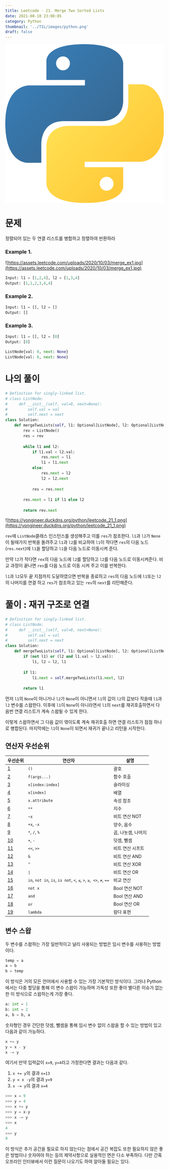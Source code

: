 ```yaml
---
title: Leetcode - 21. Merge Two Sorted Lists
date: 2021-08-10 23:08:85
category: Python
thumbnail: '../TIL/images/python.png'
draft: false
---
```


![](../TIL/images/python.png)

# 문제

정렬되어 있는 두 연결 리스트를 병합하고 정렬하여 반환하라

### Example 1.

![https://assets.leetcode.com/uploads/2020/10/03/merge_ex1.jpg](https://assets.leetcode.com/uploads/2020/10/03/merge_ex1.jpg)

```python
Input: l1 = [1,2,4], l2 = [1,3,4]
Output: [1,1,2,3,4,4]
```

### Example 2.

```python
Input: l1 = [], l2 = []
Output: []
```

### Example 3.

```python
Input: l1 = [], l2 = [0]
Output: [0]
```

```python
ListNode{val: 0, next: None}
ListNode{val: 0, next: None}
```

# 나의 풀이

```python
# Definition for singly-linked list.
# class ListNode:
#     def __init__(self, val=0, next=None):
#         self.val = val
#         self.next = next
class Solution:
    def mergeTwoLists(self, l1: Optional[ListNode], l2: Optional[ListNode]) -> Optional[ListNode]:
        rev = ListNode()
        res = rev

        while l1 and l2:
            if l1.val < l2.val:
                res.next = l1
                l1 = l1.next
            else:
                res.next = l2
                l2 = l2.next

            res = res.next

        res.next = l1 if l1 else l2

        return rev.next
```

![https://yongineer.duckdns.org/python/leetcode_21_1.png](https://yongineer.duckdns.org/python/leetcode_21_1.png)

`rev`에 `ListNode`클래스 인스턴스를 생성해주고 이를 `res`가 참조한다. `l1`과 `l2`가 `None`이 될때가지 반복을 돌려주고 `l1`과 `l2`를 비교하여 `l1`이 작다면 `res`의 다음 노드(`res.next`)에 `l1`을 할당하고 `l1`을 다음 노드로 이동시켜 준다.

만약 `l2`가 작다면 `rex`의 다음 노드에 `l2`를 할당하고 `l2`를 다음 노드로 이동시켜준다. 비교 과정이 끝나면 `res`를 다음 노드로 이동 시켜 주고 이를 반복한다.

`l1`과 `l2`모두 끝 지점까지 도달하였으면 반복을 종료하고 `res`의 다음 노드에 `l1`또는 `l2`의 나머지를 연결 하고 `res`가 참조하고 있는 `rev`의 `next`를 리턴해준다.

# 풀이 : 재귀 구조로 연결

```python
# Definition for singly-linked list.
# class ListNode:
#     def __init__(self, val=0, next=None):
#         self.val = val
#         self.next = next
class Solution:
    def mergeTwoLists(self, l1: Optional[ListNode], l2: Optional[ListNode]) -> Optional[ListNode]:
        if (not l1) or (l2 and l1.val > l2.val):
            l1, l2 = l2, l1

        if l1:
            l1.next = self.mergeTwoLists(l1.next, l2)

        return l1
```

먼저 `l1`의 `None`이 아니거나 `l2`가 `None`이 아니면서 `l1`의 값이 `l2`의 값보다 작을때 `l1`과 `l2` 변수를 스왑한다. 이후에 `l1`이 `None`이 아니라면서 `l1`의 `next`를 재귀호출하면서 다음번 연결 리스트가 계속 스왑될 수 있게 한다.

이렇게 스왑하면서 그 다음 값이 엮이도록 계속 재귀호출 하면 연결 리스트가 점점 하나로 병합된다. 마지막에는 `l1`이 `None`이 되면서 재귀가 끝나고 리턴을 시작한다.

## 연산자 우선순위

<div class="page-body"><table class="collection-content"><thead><tr><th>우선순위</th><th>연산자</th><th>설명</th></tr></thead><tbody><tr id="a8d4e810-c987-4c1e-8f6b-11641f961eb3"><td class="cell-title"><a href="https://www.notion.so/1-a8d4e810c9874c1e8f6b11641f961eb3">1</a></td><td class="cell-unYw"><code>()</code></td><td class="cell-uSR~">괄호</td></tr><tr id="93a98d43-1334-4480-a8ac-4abadf03fe92"><td class="cell-title"><a href="https://www.notion.so/2-93a98d4313344480a8ac4abadf03fe92">2</a></td><td class="cell-unYw"><code>f(args...)</code></td><td class="cell-uSR~">함수 호출</td></tr><tr id="d2244f37-526c-4e17-a1f3-d84018188ccc"><td class="cell-title"><a href="https://www.notion.so/3-d2244f37526c4e17a1f3d84018188ccc">3</a></td><td class="cell-unYw"><code>x[index:index]</code></td><td class="cell-uSR~">슬라이싱</td></tr><tr id="dd21f8f4-5b7b-4928-b3a6-b90730b519f8"><td class="cell-title"><a href="https://www.notion.so/4-dd21f8f45b7b4928b3a6b90730b519f8">4</a></td><td class="cell-unYw"><code>x[index]</code></td><td class="cell-uSR~">배열</td></tr><tr id="8f713735-58b9-4070-aed9-56503626e5d2"><td class="cell-title"><a href="https://www.notion.so/5-8f71373558b94070aed956503626e5d2">5</a></td><td class="cell-unYw"><code>x.attribute</code></td><td class="cell-uSR~">속성 참조</td></tr><tr id="aad3346e-521d-4f44-8974-f1fd7c1b962f"><td class="cell-title"><a href="https://www.notion.so/6-aad3346e521d4f448974f1fd7c1b962f">6</a></td><td class="cell-unYw"><code>**</code></td><td class="cell-uSR~">지수</td></tr><tr id="05192a69-ecfb-46d7-aff8-1ad790673c11"><td class="cell-title"><a href="https://www.notion.so/7-05192a69ecfb46d7aff81ad790673c11">7</a></td><td class="cell-unYw"><code>~x</code></td><td class="cell-uSR~">비트 연산 NOT</td></tr><tr id="fab3950b-4c20-4efc-826b-163fc32453d2"><td class="cell-title"><a href="https://www.notion.so/8-fab3950b4c204efc826b163fc32453d2">8</a></td><td class="cell-unYw"><code>+x</code>, <code>-x</code></td><td class="cell-uSR~">양수, 음수</td></tr><tr id="ce205945-a037-49d6-98bb-a034d01088b6"><td class="cell-title"><a href="https://www.notion.so/9-ce205945a03749d698bba034d01088b6">9</a></td><td class="cell-unYw"><code>*</code>, <code>/</code>, <code>%</code></td><td class="cell-uSR~">곱, 나눗셈, 나머지</td></tr><tr id="cf6eada6-b5f7-4f7f-badd-39e6694bdcae"><td class="cell-title"><a href="https://www.notion.so/10-cf6eada6b5f74f7fbadd39e6694bdcae">10</a></td><td class="cell-unYw"><code>+</code>, <code>-</code></td><td class="cell-uSR~">덧셈, 뺄셈</td></tr><tr id="76361fa4-e7e4-463b-a9db-e30e2984ab2d"><td class="cell-title"><a href="https://www.notion.so/11-76361fa4e7e4463ba9dbe30e2984ab2d">11</a></td><td class="cell-unYw"><code>&lt;&lt;</code>, <code>&gt;&gt;</code></td><td class="cell-uSR~">비트 연산 시프트</td></tr><tr id="4803c1cc-1b43-4ef1-9ff5-48dd83970b39"><td class="cell-title"><a href="https://www.notion.so/12-4803c1cc1b434ef19ff548dd83970b39">12</a></td><td class="cell-unYw"><code>&amp;</code></td><td class="cell-uSR~">비트 연산 AND</td></tr><tr id="24018f98-450d-4376-858f-8147981c12c3"><td class="cell-title"><a href="https://www.notion.so/13-24018f98450d4376858f8147981c12c3">13</a></td><td class="cell-unYw"><code>^</code></td><td class="cell-uSR~">비트 연산 XOR</td></tr><tr id="8b9797aa-e64f-4d27-9066-21a438f982a7"><td class="cell-title"><a href="https://www.notion.so/14-8b9797aae64f4d27906621a438f982a7">14</a></td><td class="cell-unYw"><code>|</code></td><td class="cell-uSR~">비트 연산 OR</td></tr><tr id="407fe14f-d89b-43c4-af4b-782fc0abc35f"><td class="cell-title"><a href="https://www.notion.so/15-407fe14fd89b43c4af4b782fc0abc35f">15</a></td><td class="cell-unYw"><code>in</code>, <code>not in</code>, <code>is</code>, <code>is not</code>, <code>&lt;</code>, <code>≤</code>, <code>&gt;</code>, <code>≥</code>,<code> &lt;&gt;</code>, <code>≠</code>, <code>==</code></td><td class="cell-uSR~">비교 연산</td></tr><tr id="d9be87f2-dab4-4c1e-a144-761d595e8b67"><td class="cell-title"><a href="https://www.notion.so/16-d9be87f2dab44c1ea144761d595e8b67">16</a></td><td class="cell-unYw"><code>not x</code></td><td class="cell-uSR~">Bool 연산 NOT</td></tr><tr id="9579be8b-ace0-48b1-939b-6887eecfbf76"><td class="cell-title"><a href="https://www.notion.so/17-9579be8bace048b1939b6887eecfbf76">17</a></td><td class="cell-unYw"><code>and</code></td><td class="cell-uSR~">Bool 연산 AND</td></tr><tr id="39c66842-511b-4f12-8ee5-eb01ace23411"><td class="cell-title"><a href="https://www.notion.so/18-39c66842511b4f128ee5eb01ace23411">18</a></td><td class="cell-unYw"><code>or</code></td><td class="cell-uSR~">Bool 연산 OR</td></tr><tr id="1f6124b3-d02e-4495-af8a-47b71b79553a"><td class="cell-title"><a href="https://www.notion.so/19-1f6124b3d02e4495af8a47b71b79553a">19</a></td><td class="cell-unYw"><code>lambda</code></td><td class="cell-uSR~">람다 표현</td></tr></tbody></table></div>

## 변수 스왑

두 변수를 스왑하는 가장 일반적이고 널리 사용되는 방법은 임시 변수를 사용하는 방법이다.

```python
temp = a
a = b
b = temp
```

이 방식은 거의 모든 언어에서 사용할 수 있는 가장 기본적인 방식이다. 그러나 Python에서는 다중 할당을 통해 이 변수 스왑이 가능하며 가독성 또한 좋아 별다른 이슈가 없는 한 이 방식으로 스왑하는게 가장 좋다.

```python
a: int = 1
b: int = 2
a, b = b, a
```

숫자형인 경우 간단한 덧셈, 뺄셈을 통해 임시 변수 없이 스왑을 할 수 있는 방법이 있고 다음과 같이 가능하다.

```python
x += y
y = x - y
x -= y
```

여기서 만약 입력값이 `x=9`, `y=4`라고 가정한다면 결과는 다음과 같다.

1. `x += y`의 결과 `x=13`
2. `y = x -y`의 결과 `y=9`
3. `x -= y`의 결과 `x=4`

```python
>>> x = 9
>>> y = 4
>>> x += y
>>> y = x-y
>>> x -= y
>>> x
4
>>> y
9
```

이 방식은 추가 공간을 필요로 하지 않는다는 점에서 공간 복잡도 또한 필요하지 않은 좋은 방법이나 숫자여야 하는 등의 제약사항으로 실용적인 면은 다소 부족하다. 다만 간혹 오프라인 인터뷰에서 이런 질문이 나오기도 하여 알아둘 필요는 있다.
